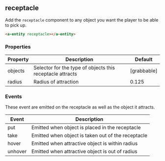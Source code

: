 ## receptacle

Add the `receptacle` component to any object you want the player to be able to pick up.

```html
<a-entity receptacle></a-entity>
```

### Properties

| Property | Description                                               | Default      |
| -------- | --------------------------------------------------------- | ------------ |
| objects  | Selector for the type of objects this receptacle attracts | \[grabbable] |
| radius   | Radius of attraction                                      | 0.125        |

### Events

These event are emitted on the receptacle as well as the object it attracts.

| Event   | Description                                                    |
| ------- | -------------------------------------------------------------- |
| put     | Emitted when object is placed in the receptacle                |
| take    | Emitted when object is taken out of the receptacle             |
| hover   | Emitted when attractive object is within radius                |
| unhover | Emitted when attractive object is out of radius                |
